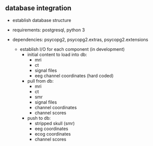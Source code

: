 ## database integration

  - establish database structure
  
  - requirements: postgresql, python 3
  - dependencies: psycopg2, psycopg2.extras, psycopg2.extensions

    - establish I/O for each component (in development)
  		- initial content to load into db:
  			- mri
  			- ct
  			- signal files
  			- eeg channel coordinates (hard coded)
		- pull from db:
  			- mri
  			- ct
  			- smr
  			- signal files
  			- channel coordinates
  			- channel scores
  		- push to db:
  			- stripped skull (smr)
  			- eeg coordinates
  			- ecog coordinates
  			- channel scores